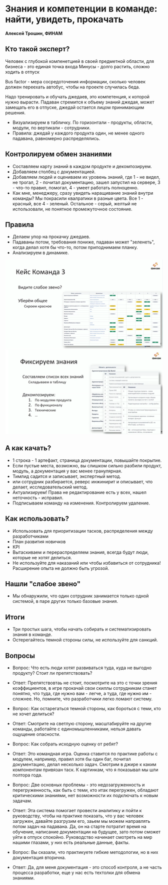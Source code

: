 # Знания и компетенции в команде: найти, увидеть, прокачать

**Алексей Трошин, ФИНАМ**

## Кто такой эксперт? 

Человек с глубокой компенетцией в своей предметной области, для бизнеса - это единая точка входа
Минусы - долго растить, сложно ходить в отпуск

Bus factor - мера сосредоточения информации, сколько человек должен переехать автобус, чтобы на проекте случилась беда. 

Надо тренировать и обучать джедаев, это компетенция, к которой нужно вырасти. Падаван стремится к объему знаний джедая, может замещать его в отпуске, джедай остается лицом принимающим решения. 

* Визуализируем в табличку. По горизонтали - продукты, области, модули, по вертикали - сотрудники. 
* Правила: джедай у каждого продукта один, не менее одного падавана, равномерно распределялись. 

## Контролируем обмен знаниями

* Составляем карту знаний в каждом продукте и декомпозируем.
* Добавляем столбец с документацией.
* Добавляем людей и оцениваем их уровень знаний, где 1 - не видел, не трогал, 2 - почитал документацию, зашел запустил на сервере, 3 - что-то правил, помогал, 4 - умеет работать полноценно. 
* Как мне, менеджеру, сразу увидеть наращивание знаний внутри команды? Мы покрасили квалратики в разные цвета. Все 1 - красный, все 4 - зеленый. Остальное - серый, желтый не использовали, не понятное промежуточное состояние.  

## Правила

* Делаем упор на прокачку джедаев.
* Падаваны потом, требования пониже, падаван может "зеленеть", когда делал хотя бы что-то, потом приподнимаем планку.
* Анализируем в динамике.

![слайд](.static/tl-2.png)
![слайд](.static/tl-3.png)

## А как качать?

* 1 строка - 1 артефакт, страница документации, повышайте покрытие.
* Если пустые места, возможно, вы слишком сильно разбили продукт, модуль, а документация у вас менее гранулярная. 
* Тимлид садится и записывает, экспертный метод.
* или сотрудник разбирается, реверс инжинирит и описывает, что делает, исследовательский метод.
* Актуализируем! Права не редактирование есть у всех, нашел неточность - исправил. 
* Подписываем команду на изменения. Контролируем удаление. 

## Как использовать? 

* Использовать для приоритизации тасков, распределения между разработчиками
* План развития новичков
* KPI
* Вытаскиваем и перераспределяем знания, всегда будут люди, которые не хотят делиться. 
* Не используйте для наказаний или чтобы избавиться от сотрудника! Расширение опыта не должно быть угрозой. 

## Нашли "слабое звено"

* Мы обнаружили, что один сотрудник занимается только одной системой, в паре других только базовые знания. 

## Итоги

* Три простых шага, чтобы начать собирать и систематизировать знания в команде. 
* Остерегайтесь темной стороны силы, не используйте для санкций. 


## Вопросы

* Вопрос: Что есть люди хотят развиваться туда, куда не выгодно продукту? Стоит ли препятствовать?
* Ответ: Препятствовтаь не стоит, посмотрите на это с точки зрения коэффициентов, в игре прокачай свои скиллы сотрудникам станет понятно, что туда, где нужно вам - легче, а туда, где нужно им - сложнее. Но, помните, что разработчики легко ломают систему. 

* Вопрос: Как остарегаться темной стороны, как бороться с теми, кто не хочет делиться? 
* Ответ: Смотрите на светлую сторону, масштабируйте на другие команды, работайте с единомышленниками, нельзя давать ощущение опасности. 

* Вопрос: Как собрать исходную оценку от ребят?  
* Ответ: Это командная игра. Оценка ставится по практике работы с модулем, например, правил хотя бы один баг, почитал документацию, делал несколько задач. Смотрим в джире к каким компонентам привязан таск. К картинкам, что я показывал мы шли полтора года. 

* Вопрос: Две основных проблемы - это недозагруженность и перегруженность, как быть с теми, кто итак перегружен, обладают критическими знаниями, нет возможности их подключать к новым задачам.  
* Ответ: Эта система помогает провести аналитику и пойти к руководству, чтобы на практике показать, что у вас человек загружен, давайте разгрузим его, заьем мы можем направлять потом задач на падавана. Да, он на старте потратит время на обучение, написание документации на будущее, зато потом сможет уйти в отпуск спокойно. Руководство начинает смотреть на мир нашими глазами, у них есть реальные данные, факты.

* Вопрос: Вы сказали, что практикуете гибкие методологии, но в них документация вторична. 
* Ответ: Да, для меня документация - это способ контроля, а не часть процесса разработки, еще у нас есть техтолки для обмена знаниями.
